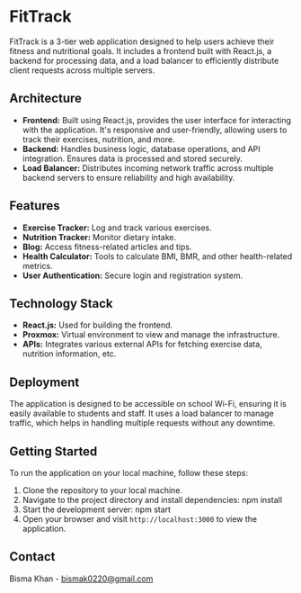 # FitTrack

FitTrack is a 3-tier web application designed to help users achieve their fitness and nutritional goals. It includes a frontend built with React.js, a backend for processing data, and a load balancer to efficiently distribute client requests across multiple servers.

## Architecture

- **Frontend:** Built using React.js, provides the user interface for interacting with the application. It's responsive and user-friendly, allowing users to track their exercises, nutrition, and more.
- **Backend:** Handles business logic, database operations, and API integration. Ensures data is processed and stored securely.
- **Load Balancer:** Distributes incoming network traffic across multiple backend servers to ensure reliability and high availability.

## Features

- **Exercise Tracker:** Log and track various exercises.
- **Nutrition Tracker:** Monitor dietary intake.
- **Blog:** Access fitness-related articles and tips.
- **Health Calculator:** Tools to calculate BMI, BMR, and other health-related metrics.
- **User Authentication:** Secure login and registration system.

## Technology Stack

- **React.js:** Used for building the frontend.
- **Proxmox:** Virtual environment to view and manage the infrastructure.
- **APIs:** Integrates various external APIs for fetching exercise data, nutrition information, etc.

## Deployment

The application is designed to be accessible on school Wi-Fi, ensuring it is easily available to students and staff. It uses a load balancer to manage traffic, which helps in handling multiple requests without any downtime.

## Getting Started

To run the application on your local machine, follow these steps:

1. Clone the repository to your local machine.
2. Navigate to the project directory and install dependencies: npm install
3. Start the development server: npm start
4. Open your browser and visit `http://localhost:3000` to view the application.

## Contact

Bisma Khan - [bismak0220@gmail.com](mailto:bismak0220@gmail.com)

